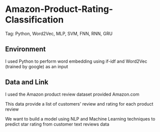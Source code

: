 # Amazon-Product-Rating-Classification
Tag: Python, Word2Vec, MLP, SVM, FNN, RNN, GRU

## Environment
I used Python to perform word embedding using if-idf and Word2Vec (trained by google) as an input

## Data and Link
I used the Amazon product review dataset provided Amazon.com

This data provide a list of customers' review and rating for each product review

We want to build a model using NLP and Machine Learning techniques to predict star rating from customer text reviews data


